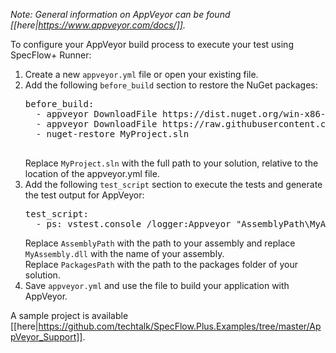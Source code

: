 *Note: General information on AppVeyor can be found [[here|https://www.appveyor.com/docs/]].*

To configure your AppVeyor build process to execute your test using SpecFlow+ Runner:

1. Create a new `appveyor.yml` file or open your existing file.
1. Add the following `before_build` section to restore the NuGet packages:<br>
   <pre>
   before_build:
     - appveyor DownloadFile https://dist.nuget.org/win-x86-commandline/latest/nuget.exe
     - appveyor DownloadFile https://raw.githubusercontent.com/appveyor/ci/master/scripts/nuget-restore.cmd
     - nuget-restore MyProject.sln
    </pre>
   Replace `MyProject.sln` with the full path to your solution, relative to the location of the appveyor.yml file.<br>
3. Add the following `test_script` section to execute the tests and generate the test output for AppVeyor:  <br>
   <pre>
   test_script:
     - ps: vstest.console /logger:Appveyor "AssemblyPath\MyAssembly.dll" /TestAdapterPath:"PackagesPath\packages"
   </pre>
   Replace `AssemblyPath` with the path to your assembly and replace `MyAssembly.dll` with the name of your assembly. <br>Replace `PackagesPath` with the path to the packages folder of your solution.<br>
4. Save `appveyor.yml` and use the file to build your application with AppVeyor.

A sample project is available [[here|https://github.com/techtalk/SpecFlow.Plus.Examples/tree/master/AppVeyor_Support]].